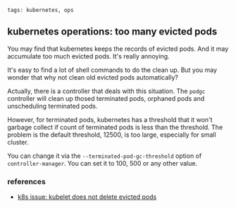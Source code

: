 ```metadata
tags: kubernetes, ops
```

## kubernetes operations: too many evicted pods

You may find that kubernetes keeps the records of evicted pods. And it may accumulate too
 much evicted pods. It's really annoying.

It's easy to find a lot of shell commands to do the clean up. But you may wonder that
 why not clean old evicted pods automatically?

Actually, there is a controller that deals with this situation. The `podgc` controller
 will clean up thosed terminated pods, orphaned pods and unscheduling terminated pods.

However, for terminated pods, kubernetes has a threshold that it won't garbage collect
 if count of terminated pods is less than the threshold. The problem is the default
 threshold, 12500, is too large, especially for small cluster.

You can change it via the `--terminated-pod-gc-threshold` option of `controller-manager`.
 You can set it to 100, 500 or any other value.

### references
- [k8s issue: kubelet does not delete evicted pods](https://github.com/kubernetes/kubernetes/issues/55051)
